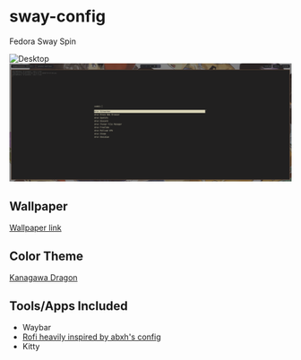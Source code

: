 # sway-config
Fedora Sway Spin

![Desktop](./Screenshot.png)
![Rofi](./Rofi.png)

## Wallpaper
[Wallpaper link](https://wall.alphacoders.com/big.php?i=259294)

## Color Theme
[Kanagawa Dragon](https://github.com/rebelot/kanagawa.nvim?tab=readme-ov-file)

## Tools/Apps Included
- Waybar
- [Rofi heavily inspired by abxh's config](https://github.com/abxh/dotfiles)
- Kitty
